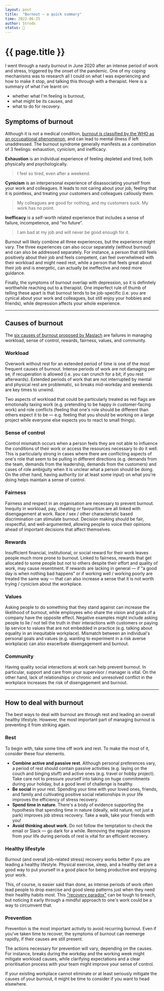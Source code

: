 ```yaml
---
layout: post
title:  "Burnout — a quick summary"
time: 2022-06-25
author: Strods
status: 🌳
---
```


# {{ page.title }}
I went through a nasty burnout in June 2020 after an intense period of work and stress, triggered by the onset of the pandemic. One of my coping mechanisms was to research all I could on what I was experiencing and how to make it stop, and talking this through with a therapist. Here is a summary of what I've learnt on:
* whether what I'm feeling is burnout,
* what might be its causes, and
* what to do for recovery.

## Symptoms of burnout
Although it is not a medical condition, [burnout is classified by the WHO as an occupational phenomenon](https://www.who.int/news/item/28-05-2019-burn-out-an-occupational-phenomenon-international-classification-of-diseases), and can lead to mental illness if left unaddressed. The burnout syndrome generally manifests as a combination of 3 feelings: exhaustion, cynicism, and inefficacy.

**Exhaustion** is an individual experience of feeling depleted and tired, both physically and psychologically.

>I feel so tired, even after a weekend.

**Cynicism** is an interpersonal experience of disassociating yourself from your work and colleagues. It leads to not caring about your job, feeling that it is pointless, and treating your customers and colleagues callously them. 

>My colleagues are good for nothing, and my customers suck. My work has no point.

**Inefficacy** is a self-worth related experience that includes a sense of failure, incompetence, and “no future”.

>I am bad at my job and will never be good enough for it.

Burnout will likely combine all three experiences, but the experience might vary. The three experiences can also occur separately (without burnout) and can also be addressed separately. For instance, a person that still feels positively about their job and feels competent, can feel overwhelmed with their workload and might need rest, while a person that feels great about their job and is energetic, can actually be ineffective and need more guidance.

Finally, the symptoms of burnout overlap with depression, so it is definitely worthwhile reaching out to a therapist. One imperfect rule of thumb of telling these apart is that burnout tends to be job-specific (i.e. you are cynical about your work and colleagues, but still enjoy your hobbies and friends), while depression affects your whole experience.
<hr>

## Causes of burnout
The [six causes of burnout proposed by Maslach](https://www.emerald.com/insight/content/doi/10.1016/S1479-3555(03)03003-8/full/html) are failures in managing workload, sense of control, rewards, fairness, values, and community.

### Workload

Overwork without rest for an extended period of time is one of the most frequent causes of burnout. Intense periods of work are not damaging per se, if recuperation is allowed (i.e. you can crunch for a bit, if you rest afterwards). Extended periods of work that are not interrupted by mental and physical rest are problematic, so breaks mid-workday and weekends are key times to unwind.

Two aspects of workload that could be particularly treated as red flags are emotionally taxing work (e.g. pretending to be happy in customer-facing work) and role conflicts (feeling that one's role should be different than others expect it to be — e.g. feeling that you should be working on a large project while everyone else expects you to react to small things). 

### Sense of control

Control mismatch occurs when a person feels they are not able to influence the conditions of their work or access the resources necessary to do it well. This is particularly strong in cases where there are conflicting aspects of one's role that seem to be pulling in different directions (e.g. demands from the team, demands from the leadership, demands from the customers) and cases of role ambiguity when it is unclear what a person should be doing. On the other hand, having authority (or at least some input) on what you're doing helps maintain a sense of control.

### Fairness

Fairness and respect in an organisation are necessary to prevent burnout. Inequity in workload, pay, cheating or favouritism are all linked with disengagement at work. Race / sex / other characteristic based discrimination can stimulate burnout. Decision making should be fair, respectful, and well-argumented, allowing people to voice their opinions ahead of important decisions that affect themselves.

### Rewards

Insufficient financial, institutional, or social reward for their work leaves people much more prone to burnout. Linked to fairness, rewards that get allocated to some people but not to others despite their effort and quality of work, may cause resentment. If rewards are lacking in general — if “a good day is when nothing bad happens” or if working well / working poorly are treated the same way — that can also increase a sense that it is not worth trying / cynicism about the workplace.

### Values

Asking people to do something that they stand against can increase the likelihood of burnout, while employees who share the vision and goals of a company have the opposite effect. Negative examples might include asking people to lie / not tell the truth in their interactions with customers or paying lip service to values that are not embedded in practice (e.g. talking about equality in an inequitable workplace). Mismatch between an individual's personal goals and values (e.g. wanting to experiment in a risk averse workplace) can also exacerbate disengagement and burnout. 

### Community

Having quality social interactions at work can help prevent burnout. In particular, support and care from your supervisor / manager is vital. On the other hand, lack of relationships or chronic and unresolved conflict in the workplace increases the risk of disengagement and burnout.
<hr>

## How to deal with burnout
The best ways to deal with burnout are through rest and leading an overall healthy lifestyle. However, the most important part of managing burnout is preventing it from striking again.

### Rest
To begin with, take some time off work and rest. To make the most of it, consider these four elements.
- **Combine active and passive rest**. Although personal preferences vary, a period of rest should contain passive activities (e.g. laying on the couch and binging stuff) and active ones (e.g. travel or hobby project). Take care not to pressure yourself into taking on huge commitments during your holiday, but a good level of challenge is healthy.
- **Be social** in your rest. Spending your time with your loved ones, friends, and family and cultivating positive social relationships in your life  improves the efficiency of stress recovery. 
- **Spend time in nature**. There's a body of evidence supporting the hypothesis that spending time in nature (ideally, wild nature, not just a park) improves job stress recovery. Take a walk, take your friends with you!
-  **Avoid thinking about work**. Do not follow the temptation to check the email or Slack — go dark for a while. Removing the regular stressors from your life during periods of rest is vital for an efficient recovery.

### Healthy lifestyle
Burnout (and overall job-related stress) recovery works better if you are leading a healthy lifestyle. Physical exercise, sleep, and a healthy diet are a good way to put yourself in a good place for being productive and enjoying your work.

This, of course, is easier said than done, as intense periods of work often lead people to drop exercise and good sleep patterns just when they need their healthy habits most. This ["recovery paradox"](https://www.sciencedirect.com/science/article/pii/S0191308518300054) can be tough to breach, but noticing it early through a mindful approach to one's work could be a way to circumvent that.

### Prevention
Prevention is the most important activity to avoid recurring burnout. Even if you've taken time to recover, the symptoms of burnout can reemerge rapidly, if their causes are still present. 

The actions necessary for prevention will vary, depending on the causes. For instance, breaks during the workday and the working week might mitigate workload causes, while clarifying expectations and a clear prioritisation process with your team might improve your sense of control. 

If your existing workplace cannot eliminate or at least seriously mitigate the causes of your burnout, it might be time to consider if you want to head elsewhere.
